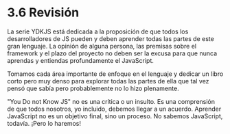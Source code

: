 # 3.6 Revisión

La serie YDKJS está dedicada a la proposición de que todos los desarrolladores de JS pueden y deben aprender todas las partes de este gran lenguaje. La opinión de alguna persona, las premisas sobre el framework y el plazo del proyecto no deben ser la excusa para que nunca aprendas y entiendas profundamente el JavaScript.

Tomamos cada área importante de enfoque en el lenguaje y dedicar un libro corto pero muy denso para explorar todas las partes de ella que tal vez pensó que sabía pero probablemente no lo hizo plenamente.

"You Do not Know JS" no es una crítica o un insulto. Es una comprensión de que todos nosotros, yo incluido, debemos llegar a un acuerdo. Aprender JavaScript no es un objetivo final, sino un proceso. No sabemos JavaScript, todavía. ¡Pero lo haremos!


